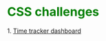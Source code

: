 <h1><span style="color:green">CSS challenges</span></h1>
1. <a href="https://github.com/AshCatchEmAll/css-challenges/tree/timeTrackingDashboard" target="_blank">Time tracker dashboard</a>


